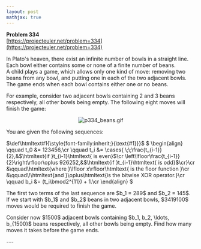 ```yaml
---
layout: post
mathjax: true
---
```

**Problem 334**  
[https://projecteuler.net/problem=334](https://projecteuler.net/problem=334)

<p>In Plato's heaven, there exist an infinite number of bowls in a straight line.<br />
Each bowl either contains some or none of a finite number of beans.<br />
A child plays a game, which allows only one kind of move: removing two beans from any bowl, and putting one in each of the two adjacent bowls.<br /> The game ends when each bowl contains either one or no beans.</p>

<p>For example, consider two adjacent bowls containing 2 and 3 beans respectively, all other bowls being empty. The following eight moves will finish the game:</p>

<div align="center"><img src="project/images/p334_beans.gif" class="dark_img" alt="p334_beans.gif" /></div>

<p>You are given the following sequences:<br /></p>

<p>
$\def\htmltext#1{\style{font-family:inherit;}{\text{#1}}}$
$
\begin{align}
\qquad t_0 &amp;= 123456,\cr
\qquad t_i &amp;= \cases{
\;\;\frac{t_{i-1}}{2},&amp;$\htmltext{if }t_{i-1}\htmltext{ is even}$\cr
\left\lfloor\frac{t_{i-1}}{2}\right\rfloor\oplus 926252,&amp;$\htmltext{if }t_{i-1}\htmltext{ is odd}$\cr}\cr
&amp;\qquad\htmltext{where }\lfloor x\rfloor\htmltext{ is the floor function }\cr
&amp;\qquad\!\htmltext{and }\oplus\htmltext{is the bitwise XOR operator.}\cr
\qquad b_i &amp;= (t_i\bmod2^{11}) + 1.\cr
\end{align}
$
</p>

<p>The first two terms of the last sequence are $b_1 = 289$ and $b_2 = 145$.<br />
If we start with $b_1$ and $b_2$ beans in two adjacent bowls, $3419100$ moves would be required to finish the game.</p>

<p>Consider now $1500$ adjacent bowls containing $b_1, b_2, \ldots, b_{1500}$ beans respectively, all other bowls being empty. Find how many moves it takes before the game ends.</p>
---
